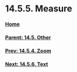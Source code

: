 # 14.5.5. Measure

### [Home](./00-home.md)
### [Parent: 14.5. Other](./14-05-00-other.md)
### [Prev: 14.5.4. Zoom](./14-05-04-zoom.md)
### [Next: 14.5.6. Text](./14-05-06-00-text.md)
